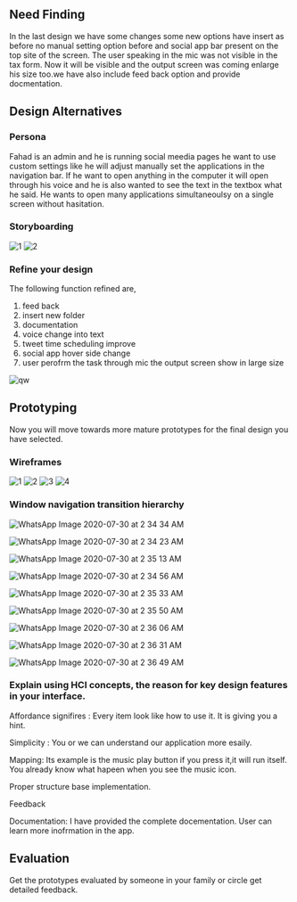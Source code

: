 ## Need Finding ##
In the last design we have some changes some new options have insert as before no manual setting option before and social app bar present on the top site of the screen.
The user speaking in the mic was not visible in the tax form. Now it will be visible and the output screen was coming enlarge his size too.we have also include feed back option and provide docmentation.

## Design Alternatives ##

### Persona ###
Fahad is an admin and he is running social meedia pages he want to use custom settings like he will adjust manually set the applications in the navigation bar. If he want to open anything in the computer it will open through his voice and he is also wanted to see the text in the textbox what he said. He wants to open many applications simultaneoulsy on a single screen without hasitation.

### Storyboarding ###

![1](https://user-images.githubusercontent.com/51967342/88843931-4dc56500-d1fb-11ea-9ba9-e4a446be722a.jpeg)
![2](https://user-images.githubusercontent.com/51967342/88843936-4ef69200-d1fb-11ea-9c00-f0c9b4f19f45.jpeg)

### Refine your design ###

The following function refined are, 
1) feed back 
2) insert new folder 
3) documentation 
4) voice change into text
5) tweet time scheduling improve 
6) social app hover side change 
7) user perofrm the task through mic the output screen show in large size

![qw](https://user-images.githubusercontent.com/66660943/88834723-ac83e200-d1ed-11ea-9f2a-6c3221a3f2ba.jpeg)


## Prototyping ##
Now you will move towards more mature prototypes for the final design you have selected.

### Wireframes

![1](https://user-images.githubusercontent.com/51967342/88836418-1604f000-d1f0-11ea-8402-ad288bf37b2a.png)
![2](https://user-images.githubusercontent.com/51967342/88836429-19987700-d1f0-11ea-92ec-fd9ef710b72c.png)
![3](https://user-images.githubusercontent.com/51967342/88836436-1bfad100-d1f0-11ea-90bf-2bc5ab35ad11.png)
![4](https://user-images.githubusercontent.com/51967342/88836445-1e5d2b00-d1f0-11ea-9629-4abc394de554.png)

### Window navigation transition hierarchy
![WhatsApp Image 2020-07-30 at 2 34 34 AM](https://user-images.githubusercontent.com/66660943/88856338-c2a19a80-d20d-11ea-8b3d-3bfc11f48963.jpeg)

![WhatsApp Image 2020-07-30 at 2 34 23 AM](https://user-images.githubusercontent.com/66660943/88856336-c2090400-d20d-11ea-99ac-77ec9d4d2b6d.jpeg) 
 
 ![WhatsApp Image 2020-07-30 at 2 35 13 AM](https://user-images.githubusercontent.com/66660943/88856325-bfa6aa00-d20d-11ea-8680-d0e513be7f55.jpeg)
 
![WhatsApp Image 2020-07-30 at 2 34 56 AM](https://user-images.githubusercontent.com/66660943/88856321-bd445000-d20d-11ea-8bed-9159b7a8d1a6.jpeg)

![WhatsApp Image 2020-07-30 at 2 35 33 AM](https://user-images.githubusercontent.com/66660943/88856326-bfa6aa00-d20d-11ea-8b64-775ebf58d5bc.jpeg)

![WhatsApp Image 2020-07-30 at 2 35 50 AM](https://user-images.githubusercontent.com/66660943/88856328-c03f4080-d20d-11ea-81d0-486ee30e4a4e.jpeg)

![WhatsApp Image 2020-07-30 at 2 36 06 AM](https://user-images.githubusercontent.com/66660943/88856330-c0d7d700-d20d-11ea-8433-82c7851f69cd.jpeg)

![WhatsApp Image 2020-07-30 at 2 36 31 AM](https://user-images.githubusercontent.com/66660943/88856332-c1706d80-d20d-11ea-81ff-a3a65da939cd.jpeg)

![WhatsApp Image 2020-07-30 at 2 36 49 AM](https://user-images.githubusercontent.com/66660943/88856334-c1706d80-d20d-11ea-97ff-7bb9b97a92a3.jpeg)







### Explain using HCI concepts, the reason for key design features in your interface.

Affordance signifires : Every item look like how to use it. It is giving you a hint.

Simplicity : You or we can understand our application more esaily.

Mapping: Its example is the music play button if you press it,it will run itself. You already know what hapeen when you see the music icon.

Proper structure base implementation.

Feedback 

Documentation: I have provided the complete docementation. User can learn more inofrmation in the app.

## Evaluation ##
Get the prototypes evaluated by someone in your family or circle get detailed feedback.
